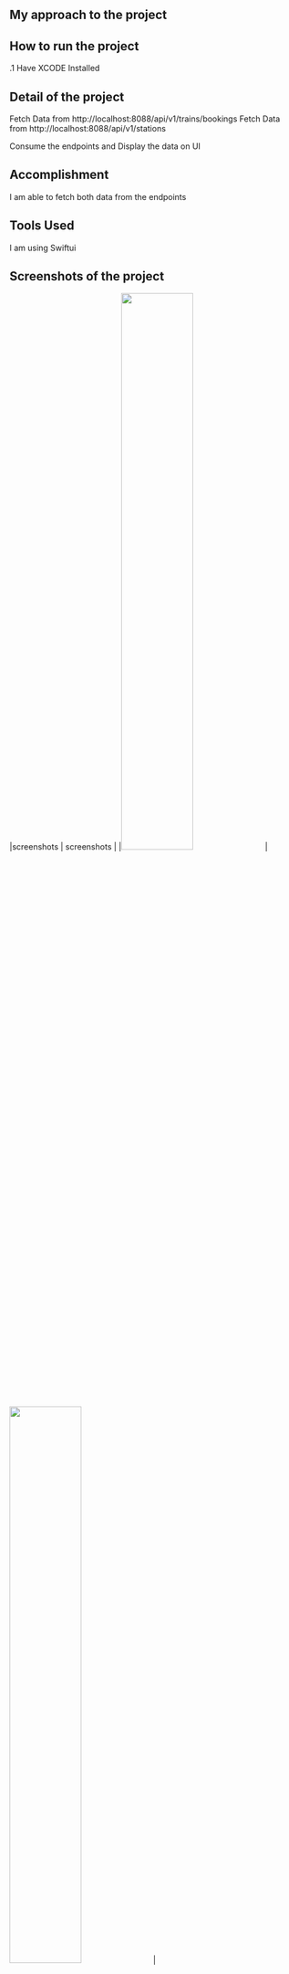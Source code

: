 ## My approach to the project


## How to run the project
.1 Have XCODE Installed

## Detail of the project
Fetch Data from http://localhost:8088/api/v1/trains/bookings
Fetch Data from http://localhost:8088/api/v1/stations

Consume the endpoints and Display the data on UI

## Accomplishment
I am able to fetch both data from the endpoints

## Tools Used
I am using Swiftui

## Screenshots of the project

|screenshots | screenshots |
|<img src ="https://github.com/mbayi-ios/SafProject/assets/91916741/f0c819de-2026-4805-9b71-6c359e0b1567" width="50%" />| <img src ="https://github.com/mbayi-ios/SafProject/assets/91916741/f741b2bc-8ac5-45b3-98fe-f7fc9847309d" width="50%" />|




